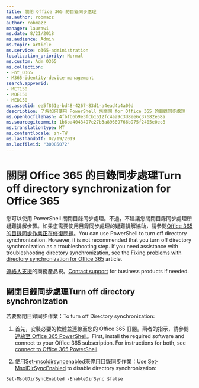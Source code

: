 ```yaml
---
title: 關閉 Office 365 的目錄同步處理
ms.author: robmazz
author: robmazz
manager: laurawi
ms.date: 8/21/2018
ms.audience: Admin
ms.topic: article
ms.service: o365-administration
localization_priority: Normal
ms.custom: Adm_O365
ms.collection:
- Ent_O365
- M365-identity-device-management
search.appverid:
- MET150
- MOE150
- MED150
ms.assetid: ee5f861e-bd48-4267-83d1-a4ead4b4a00d
description: 了解如何使用 PowerShell 來關閉 for Office 365 的目錄同步處理
ms.openlocfilehash: 4fbfb6b9e3fcb1512fc4aa9c3d8ee6c37682e58a
ms.sourcegitcommit: 1b6ba4043497c27b3a89689766b975f2405e0ec8
ms.translationtype: MT
ms.contentlocale: zh-TW
ms.lasthandoff: 02/19/2019
ms.locfileid: "30085072"
---
```

# <a name="turn-off-directory-synchronization-for-office-365"></a><span data-ttu-id="cc871-103">關閉 Office 365 的目錄同步處理</span><span class="sxs-lookup"><span data-stu-id="cc871-103">Turn off directory synchronization for Office 365</span></span>
<span data-ttu-id="cc871-p101">您可以使用 PowerShell 關閉目錄同步處理。不過，不建議您關閉目錄同步處理所疑難排解步驟。如果您需要使用目錄同步處理的疑難排解協助，請參閱[Office 365 的目錄同步作業正在修復問題](fix-problems-with-directory-synchronization.md)。</span><span class="sxs-lookup"><span data-stu-id="cc871-p101">You can use PowerShell to turn off directory synchronization. However, it is not recommended that you turn off directory synchronization as a troubleshooting step. If you need assistance with troubleshooting directory synchronization, see the [Fixing problems with directory synchronization for Office 365](fix-problems-with-directory-synchronization.md) article.</span></span> 
  
<span data-ttu-id="cc871-107">[連絡人支援](https://support.office.com/article/32a17ca7-6fa0-4870-8a8d-e25ba4ccfd4b)的商務產品視。</span><span class="sxs-lookup"><span data-stu-id="cc871-107">[Contact support](https://support.office.com/article/32a17ca7-6fa0-4870-8a8d-e25ba4ccfd4b) for business products if needed.</span></span>
  
## <a name="turn-off-directory-synchronization"></a><span data-ttu-id="cc871-108">關閉目錄同步處理</span><span class="sxs-lookup"><span data-stu-id="cc871-108">Turn off directory synchronization</span></span>  
<span data-ttu-id="cc871-109">若要關閉目錄同步作業：</span><span class="sxs-lookup"><span data-stu-id="cc871-109">To turn off Directory synchronization:</span></span>
  
1. <span data-ttu-id="cc871-p102">首先，安裝必要的軟體並連線至您的 Office 365 訂閱。兩者的指示，請參閱[連線至 Office 365 PowerShell](https://go.microsoft.com/fwlink/p/?LinkId=821938)。</span><span class="sxs-lookup"><span data-stu-id="cc871-p102">First, install the required software and connect to your Office 365 subscription. For instructions for both, see [connect to Office 365 PowerShell](https://go.microsoft.com/fwlink/p/?LinkId=821938).</span></span>
    
2. <span data-ttu-id="cc871-112">使用[Set-msoldirsyncenabled](https://go.microsoft.com/fwlink/p/?LinkId=821939)來停用目錄同步作業：</span><span class="sxs-lookup"><span data-stu-id="cc871-112">Use [Set-MsolDirSyncEnabled](https://go.microsoft.com/fwlink/p/?LinkId=821939) to disable directory synchronization:</span></span> 
    
  ```
  Set-MsolDirSyncEnabled -EnableDirSync $false
  ```